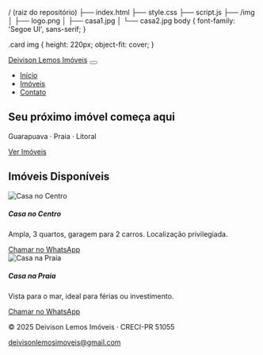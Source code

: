 / (raiz do repositório)
 ├── index.html
 ├── style.css
 ├── script.js
 ├── /img
 │     ├── logo.png
 │     ├── casa1.jpg
 │     └── casa2.jpg
body {
  font-family: 'Segoe UI', sans-serif;
}

.card img {
  height: 220px;
  object-fit: cover;
}
<!DOCTYPE html>
<html lang="pt-BR">
<head>
  <meta charset="UTF-8">
  <meta name="viewport" content="width=device-width, initial-scale=1.0">
  <title>Deivison Lemos Imóveis</title>
  <link href="https://cdn.jsdelivr.net/npm/bootstrap@5.3.3/dist/css/bootstrap.min.css" rel="stylesheet">
  <link rel="stylesheet" href="style.css">
</head>
<body>
  <!-- Navbar -->
  <nav class="navbar navbar-expand-lg navbar-dark bg-dark">
    <div class="container">
      <a class="navbar-brand fw-bold" href="#">Deivison Lemos Imóveis</a>
      <button class="navbar-toggler" type="button" data-bs-toggle="collapse" data-bs-target="#menu">
        <span class="navbar-toggler-icon"></span>
      </button>
      <div class="collapse navbar-collapse" id="menu">
        <ul class="navbar-nav ms-auto">
          <li class="nav-item"><a class="nav-link active" href="#">Início</a></li>
          <li class="nav-item"><a class="nav-link" href="#imoveis">Imóveis</a></li>
          <li class="nav-item"><a class="nav-link" href="#contato">Contato</a></li>
        </ul>
      </div>
    </div>
  </nav>

  <!-- Hero Banner -->
  <section class="bg-dark text-light text-center p-5">
    <h1 class="display-5">Seu próximo imóvel começa aqui</h1>
    <p class="lead">Guarapuava · Praia · Litoral</p>
    <a href="#imoveis" class="btn btn-warning btn-lg mt-3">Ver Imóveis</a>
  </section>

  <!-- Imóveis -->
  <section id="imoveis" class="container my-5">
    <h2 class="text-center mb-4">Imóveis Disponíveis</h2>
    <div class="row g-4">
      <div class="col-md-4">
        <div class="card shadow">
          <img src="img/casa1.jpg" class="card-img-top" alt="Casa no Centro">
          <div class="card-body">
            <h5 class="card-title">Casa no Centro</h5>
            <p class="card-text">Ampla, 3 quartos, garagem para 2 carros. Localização privilegiada.</p>
            <a href="https://wa.me/5542988368121" class="btn btn-outline-success w-100">Chamar no WhatsApp</a>
          </div>
        </div>
      </div>
      <div class="col-md-4">
        <div class="card shadow">
          <img src="img/casa2.jpg" class="card-img-top" alt="Casa na Praia">
          <div class="card-body">
            <h5 class="card-title">Casa na Praia</h5>
            <p class="card-text">Vista para o mar, ideal para férias ou investimento.</p>
            <a href="https://wa.me/5542988368121" class="btn btn-outline-success w-100">Chamar no WhatsApp</a>
          </div>
        </div>
      </div>
    </div>
  </section>

  <!-- Contato -->
  <footer id="contato" class="bg-dark text-light text-center p-4">
    <p class="mb-1">© 2025 Deivison Lemos Imóveis · CRECI-PR 51055</p>
    <a href="mailto:deivisonlemosimoveis@gmail.com" class="text-warning">deivisonlemosimoveis@gmail.com</a>
  </footer>

  <script src="https://cdn.jsdelivr.net/npm/bootstrap@5.3.3/dist/js/bootstrap.bundle.min.js"></script>
</body>
</html><!--
Arquivo: site_imobiliario.html
O que fazer:![WhatsApp Image 2025-09-09 at 09 28 58](https://github.com/user-attachments/assets/c3c0a3ff-c974-47d0-b52d-4cacafd528ff)

1) Coloque este arquivo no seu repositório GitHub Pages (pasta root ou branch gh-pages).
2) Crie a pasta /assets e envie seu logo como assets/logo.png (use o nome exato) e a imagem de fundo como assets/logo-bg.jpg (opcional).
3) Se quiser atualizar os imóveis sem mexer no HTML, crie properties.json na raiz do site (exemplo já embutido).
4) Alterar telefone/email: procure as constantes PHONE e EMAIL no script abaixo.

Este arquivo é responsivo, moderno, usa paleta marrom+dourado do seu logo e permite filtros: compra/locação, tipo e cidade.
-->

<!doctype html>
<html lang="pt-BR">
<head>
  <meta charset="utf-8">
  <meta name="viewport" content="width=device-width,initial-scale=1">
  <title>Deivison Lemos Imóveis</title>
  <meta name="description" content="Imóveis - Deivison Lemos Imóveis">
  <style>
    :root{
      --marrom:#8B5E3C; /* fundo */
      --marrom-esc:#5A3825;
      --dourado:#D4AF37; /* destaque */
      --branco:#ffffff;
      --cinza:#f3f3f3;
      --card-shadow: 0 6px 18px rgba(34,34,34,0.08);
      --radius:12px;
      --maxw:1100px;
    }
    *{box-sizing:border-box}
    body{font-family:Segoe UI, Roboto, Arial, sans-serif;margin:0;color:#222;background:linear-gradient(180deg,var(--cinza) 0%, #fff 100%)}

    /* header */
    header{background:var(--marrom);color:var(--branco);padding:20px 12px}
    .wrap{max-width:var(--maxw);margin:0 auto}
    .topbar{display:flex;align-items:center;justify-content:space-between;gap:12px}
    .brand{display:flex;align-items:center;gap:14px}
    .brand img{height:56px;width:56px;object-fit:contain;border-radius:8px;background:var(--branco)}
    .brand h1{font-size:20px;margin:0}
    nav a{color:var(--branco);text-decoration:none;margin-left:18px;font-weight:600}

    /* hero */
    .hero{background:var(--marrom-esc);color:var(--branco);padding:36px 12px;border-bottom:6px solid rgba(0,0,0,0.05)}
    .hero-inner{display:flex;align-items:center;gap:24px;flex-wrap:wrap}
    .hero-title{flex:1}
    .hero-title h2{margin:0;font-size:28px}
    .hero-title p{margin:6px 0 0}
    .hero-logo{width:140px;height:120px;background-image:url('assets/logo-bg.jpg');background-size:cover;background-position:center;border-radius:10px;box-shadow:var(--card-shadow)}

    /* filtros */
    .filters{background:var(--cinza);padding:18px;border-radius:10px;margin-top:14px;display:flex;gap:12px;flex-wrap:wrap}
    .filters select,.filters input{padding:10px;border-radius:8px;border:1px solid #ddd;min-width:160px}
    .filters .btn{background:var(--dourado);border:none;padding:10px 16px;border-radius:8px;font-weight:700;cursor:pointer}

    /* grid imóveis */
    main{padding:40px 12px}
    .grid{display:grid;grid-template-columns:repeat(3,1fr);gap:20px;max-width:var(--maxw);margin:0 auto}
    .card{background:var(--branco);padding:18px;border-radius:var(--radius);box-shadow:var(--card-shadow);display:flex;flex-direction:column;align-items:center;text-align:center}
    .card img{height:120px;width:100%;object-fit:cover;border-radius:8px;margin-bottom:12px}
    .card h3{margin:6px 0 4px}
    .card p{margin:6px 0;color:#666}
    .price{font-weight:800;color:var(--marrom-esc);margin:8px 0}
    .wa{background:linear-gradient(180deg,#13b159,#10a64f);color:#fff;padding:10px 14px;border-radius:8px;text-decoration:none;font-weight:700;display:inline-block}

    /* footer */
    footer{background:var(--marrom);color:var(--branco);padding:24px 12px;margin-top:30px}
    footer .foot-inner{max-width:var(--maxw);margin:0 auto;display:flex;justify-content:space-between;align-items:center}

    /* responsivo */
    @media (max-width:1000px){.grid{grid-template-columns:repeat(2,1fr)}.brand img{height:48px;width:48px}}
    @media (max-width:700px){.grid{grid-template-columns:1fr}.hero-inner{flex-direction:column;align-items:flex-start}.hero-logo{width:100%;height:140px}}

    /* destaque dourado para títulos */
    .gold{color:var(--dourado)}
  </style>
</head>
<body>
  <header>
    <div class="wrap topbar">
      <div class="brand">
        <img src="assets/logo.png" alt="logo">
        <div>
          <h1>Deivison Lemos Imóveis</h1>
          <div style="font-size:13px;opacity:0.9">Guarapuava • Praia — Compra e Locação</div>
        </div>
      </div>
      <nav>
        <a href="#inicio">Início</a>
        <a href="#imoveis">Imóveis</a>
        <a href="#contato">Contato</a>
      </nav>
    </div>
  </header>

  <section class="hero">
    <div class="wrap hero-inner">
      <div class="hero-title">
        <h2 class="gold">Seu próximo imóvel começa aqui</h2>
        <p>Filtro rápido, lista de imóveis na página inicial e contato com um clique no WhatsApp.</p>
        <div class="filters" style="margin-top:12px">
          <select id="transType" aria-label="Compra ou Locação">
            <option value="">Compra ou Locação</option>
            <option value="compra">Compra</option>
            <option value="locacao">Locação</option>
          </select>
          <select id="tipo" aria-label="Tipo de imóvel">
            <option value="">Tipo (Casa, Apartamento, Terreno)</option>
            <option value="casa">Casa</option>
            <option value="apartamento">Apartamento</option>
            <option value="terreno">Terreno</option>
            <option value="mansao">Mansão</option>
          </select>
          <select id="cidade" aria-label="Cidade">
            <option value="">Cidade (Guarapuava ou Praia)</option>
            <option value="guarapuava">Guarapuava</option>
            <option value="praia">Praia</option>
          </select>
          <input id="search" placeholder="Procurar por nome ou detalhe" />
          <button class="btn" id="buscar">Buscar</button>
          <button class="btn" id="limpar">Limpar</button>
        </div>
      </div>
      <div class="hero-logo" title="Logo de fundo"></div>
    </div>
  </section>

  <main id="imoveis">
    <div class="wrap" style="text-align:center;margin-bottom:22px">
      <h2 style="margin:0;font-size:26px">Imóveis Disponíveis</h2>
      <p style="color:#666;margin-top:6px">Clique em "Falar no WhatsApp" para entrar em contato direto.</p>
    </div>

    <div class="grid wrap" id="grid"></div>

    <div style="max-width:var(--maxw);margin:28px auto;text-align:center;color:#666">
      <small>Para adicionar ou editar imóveis: abra o arquivo <code>properties.json</code> na raiz do site e atualize os dados (ex: título, preço, cidade, tipo, foto).</small>
    </div>
  </main>

  <footer id="contato">
    <div class="foot-inner wrap">
      <div>
        <strong>Deivison Lemos Imóveis</strong>
        <div style="font-size:14px;margin-top:6px">Telefone/WhatsApp: <span id="phone-footer"></span></div>
        <div style="font-size:13px;margin-top:6px">Email: <span id="email-footer"></span></div>
      </div>
      <div>© 2025 Deivison Lemos Imóveis. Todos os direitos reservados.</div>
    </div>
  </footer>

  <script>
    // === CONFIGURE AQUI ===
    const PHONE = "+55 42 98836-8121"; // formato para WhatsApp
    const EMAIL = "deivisonlemosimoveis@gmail.com";
    // =======================

    document.getElementById('phone-footer').innerText = PHONE;
    document.getElementById('email-footer').innerText = EMAIL;

    // Exemplo de imóveis. Você pode substituir criando um arquivo properties.json na raiz com o mesmo formato.
    const defaultProperties = [
      {
        "id":1,
        "title":"Casa no Centro",
        "description":"3 quartos, 2 banheiros, garagem para 2 carros.",
        "price":"R$ 350.000",
        "type":"casa",
        "trans":"compra",
        "city":"guarapuava",
        "image":"https://images.unsplash.com/photo-1560185127-6a1ff0b3a9c1?auto=format&fit=crop&w=800&q=60"
      },
      {
        "id":2,
        "title":"Apartamento Moderno",
        "description":"2 quartos, 1 suíte, vista panorâmica.",
        "price":"R$ 280.000",
        "type":"apartamento",
        "trans":"compra",
        "city":"praia",
        "image":"https://images.unsplash.com/photo-1570129477492-45c003edd2be?auto=format&fit=crop&w=800&q=60"
      },
      {
        "id":3,
        "title":"Mansão de Luxo",
        "description":"5 suítes, piscina, área gourmet.",
        "price":"R$ 1.200.000",
        "type":"mansao",
        "trans":"compra",
        "city":"praia",
        "image":"https://images.unsplash.com/photo-1600585154340-be6161a56a0c?auto=format&fit=crop&w=800&q=60"
      }
    ];

    // Tenta carregar properties.json (se existir). Se não, usa defaultProperties.
    async function loadProperties(){
      try{
        const resp = await fetch('properties.json', {cache:'no-store'});
        if(!resp.ok) throw new Error('no json');
        const data = await resp.json();
        return data;
      }catch(e){
        return defaultProperties;
      }
    }

    function createCard(p){
      const div = document.createElement('div');
      div.className = 'card';
      div.innerHTML = `\n        <img src="${p.image}" alt="${escapeHtml(p.title)}">\n        <h3 class="gold">${escapeHtml(p.title)}</h3>\n        <p>${escapeHtml(p.description)}</p>\n        <div class="price">${escapeHtml(p.price)}</div>\n        <a class="wa" href="https://wa.me/${phoneForWa(PHONE)}?text=${encodeURIComponent('Olá Deivison! Tenho interesse no imóvel: '+p.title)}" target="_blank">Falar no WhatsApp</a>\n      `;
      return div;
    }

    function phoneForWa(ph){
      // remove espaços, parênteses, traços
      return ph.replace(/[^+0-9]/g,'').replace(/^\+/, '');
    }

    function escapeHtml(s){
      return String(s).replace(/[&<>\"]/g, function(c){return{'&':'&amp;','<':'&lt;','>':'&gt;','"':'&quot;'}[c];});
    }

    function renderGrid(props){
      const grid = document.getElementById('grid');
      grid.innerHTML = '';
      if(!props || props.length===0){
        grid.innerHTML = '<div style="grid-column:1/-1;text-align:center;color:#666;padding:40px">Nenhum imóvel encontrado.</div>';
        return;
      }
      props.forEach(p=>{
        grid.appendChild(createCard(p));
      });
    }

    // filtros
    function applyFilters(all){
      const trans = document.getElementById('transType').value;
      const tipo  = document.getElementById('tipo').value;
      const cidade = document.getElementById('cidade').value;
      const term = document.getElementById('search').value.trim().toLowerCase();
      const filtered = all.filter(p=>{
        if(trans && p.trans!==trans) return false;
        if(tipo && p.type!==tipo) return false;
        if(cidade && p.city!==cidade) return false;
        if(term){
          const t = (p.title+' '+p.description+' '+p.price).toLowerCase();
          if(!t.includes(term)) return false;
        }
        return true;
      });
      renderGrid(filtered);
    }

    // eventos
    document.getElementById('buscar').addEventListener('click', async ()=>{ applyFilters(window._ALL_PROPS || []); });
    document.getElementById('limpar').addEventListener('click', ()=>{ document.getElementById('transType').value='';document.getElementById('tipo').value='';document.getElementById('cidade').value='';document.getElementById('search').value=''; renderGrid(window._ALL_PROPS || []); });

    // pesquisa ao digitar Enter
    document.getElementById('search').addEventListener('keydown', (e)=>{ if(e.key==='Enter') applyFilters(window._ALL_PROPS || []);});

    // inicia
    (async ()=>{
      const props = await loadProperties();
      window._ALL_PROPS = props;
      renderGrid(props);
    })();
  </script>
</body>
</html>

[blackbox-output-code-UG5WW4TER5.txt](https://github.com/user-attachments/files/22176111/blackbox-output-code-UG5WW4TER5.txt)
# Deivison Lemos Imóveis

Site simples para venda de imóveis, desenvolvido em HTML, CSS e JavaScript puro. O site apresenta uma lista de imóveis disponíveis, seção sobre a imobiliária e formulário de contato.

## Funcionalidades

- Exibição de imóveis com fotos, descrição e preço.
- Formulário de contato com campo oculto para indicar interesse no imóvel.
- Layout responsivo para dispositivos móveis e desktop.
- Navegação simples com menu fixo.

## Como usar

1. Abra o arquivo `index.html` em qualquer navegador moderno.
2. Navegue pelas seções: Imóveis, Sobre e Contato.
3. Clique em "Quero Saber Mais" em qualquer imóvel para preencher automaticamente o formulário de contato com o imóvel selecionado.
4. Preencha o formulário e envie a mensagem (no exemplo atual, o envio é simulado).

## Como publicar

### Opção 1: GitHub Pages (gratuito)

- Crie um repositório no GitHub.
- Faça upload do arquivo `index.html`.
- Ative o GitHub Pages nas configurações do repositório.
- Configure seu domínio personalizado no GitHub Pages e no Registro.br.

### Opção 2: Hospedagem paga

- Contrate um serviço de hospedagem (ex: Hostinger, Locaweb).
- Faça upload do arquivo `index.html` para a pasta pública (ex: public_html).
- Configure o domínio para apontar para a hospedagem via DNS.

## Personalização

- Substitua as imagens dos imóveis pelos seus próprios arquivos.
- Ajuste textos e preços conforme necessário.
- Para envio real do formulário, integre com serviços como Formspree, EmailJS ou crie backend próprio.

## Contato

Para dúvidas ou suporte, entre em contato:

- Email: contato@deivisonlemosimoveis.com.br
- Telefone: (42) 98836-8121
---

© 2024 Deivison Lemos Imóveis - Todos os direitos reservados.
        [
          {
            "id":1,
            "title":"Casa no Centro",
            "description":"3 quartos, 2 banheiros, garagem para 2 carros.",
            "price":"R$ 350.000",
            "type":"casa",
            "trans":"compra",
            "city":"guarapuava",
            "image":"https://images.unsplash.com/photo-1560185127-6a1ff0b3a9c1?auto=format&fit=crop&w=800&q=60"
          },
          {
            "id":2,
            "title":"Apartamento Moderno",
            "description":"2 quartos, 1 suíte, vista panorâmica.",
            "price":"R$ 280.000",
            "type":"apartamento",
            "trans":"compra",
            "city":"praia",
            "image":"https://images.unsplash.com/photo-1570129477492-45c003edd2be?auto=format&fit=crop&w=800&q=60"
          }
          // Adicione mais imóveis aqui
        ]
        
